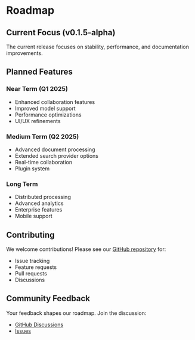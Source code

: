 # Roadmap

## Current Focus (v0.1.5-alpha)

The current release focuses on stability, performance, and documentation improvements.

## Planned Features

### Near Term (Q1 2025)
- Enhanced collaboration features
- Improved model support
- Performance optimizations
- UI/UX refinements

### Medium Term (Q2 2025)
- Advanced document processing
- Extended search provider options
- Real-time collaboration
- Plugin system

### Long Term
- Distributed processing
- Advanced analytics
- Enterprise features
- Mobile support

## Contributing

We welcome contributions! Please see our [GitHub repository](https://github.com/murtaza-nasir/maestro) for:
- Issue tracking
- Feature requests
- Pull requests
- Discussions

## Community Feedback

Your feedback shapes our roadmap. Join the discussion:
- [GitHub Discussions](https://github.com/murtaza-nasir/maestro/discussions)
- [Issues](https://github.com/murtaza-nasir/maestro/issues)